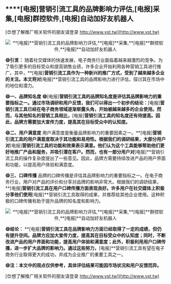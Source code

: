## ****[电报]**营销引流工具的品牌影响力评估,**[电报]**采集,**[电报]**群控软件,**[电报]**自动加好友机器人**

[😍想了解推广相关软件的朋友请登录 http://www.vst.tw](http://www.vst.tw)

 <center><img src="https://vst.tw/MP4/tuiguang/png/4.png" alt="**[电报]**营销引流工具的品牌影响力评估,**[电报]**采集,**[电报]**群控软件,**[电报]**自动加好友机器人"></center>

**😄引言：**
随着社交媒体的快速发展，电子商务行业面临着越来越激烈的竞争。为了吸引更多的目标受众和提高销售业绩，许多企业开始利用各种营销工具进行推广。其中，**[电报]**营销引流工具作为一种新兴的推广方式，受到了越来越多企业的关注。本文将对**[电报]**营销引流工具的品牌影响力进行评估，探讨其在市场中的地位和潜力。

**😄一、品牌知名度**
**😄**[电报]**营销引流工具的品牌知名度是评估其品牌影响力的重要指标之一。通过市场调研和用户反馈，我们可以得出一个初步的结论：**[电报]**营销引流工具已经在电子商务领域逐渐崭露头角，开始被越来越多的企业使用。然而，与其他知名的营销工具相比，**[电报]**营销引流工具的知名度还有待提高。因此，品牌方需要加大宣传力度，提高其在目标受众中的认知度。**

**😄二、用户满意度**
用户满意度是衡量品牌影响力的重要因素之一。**[电报]**营销引流工具的用户满意度取决于其功能和易用性。根据我们的调研结果，大部分用户对**[电报]**营销引流工具的功能和效果表示满意。他们认为这个工具能够帮助他们更好地推广产品和服务，并吸引潜在客户。然而，也有一部分用户对**[电报]**营销引流工具的操作复杂度提出了一些意见。因此，品牌方需要持续改进产品的用户界面和功能，以提高用户体验和满意度。

**😄三、口碑传播**
品牌的口碑传播是评估其品牌影响力的重要指标之一。在电子商务行业，用户对产品的评价和分享对品牌的影响非常大。根据我们的调研结果，**[电报]**营销引流工具在用户口碑传播方面表现良好。许多用户在社交媒体上积极分享他们使用**[电报]**营销引流工具取得的成果，并推荐给其他企业使用。这种积极的口碑传播有助于提升品牌的知名度和影响力。

 <center><img src="https://vst.tw/MP4/tuiguang/png/8.png" alt="**[电报]**营销引流工具的品牌影响力评估,**[电报]**采集,**[电报]**群控软件,**[电报]**自动加好友机器人"></center>

**😄结论：**
**[电报]**营销引流工具在品牌影响力方面已经取得了一定的成绩，但仍有提升空间。品牌方应加大宣传力度，提高其在目标受众中的认知度；同时，不断改进产品的用户界面和功能，提高用户体验和满意度；此外，积极利用用户口碑传播，进一步扩大品牌的影响力。通过这些努力，**[电报]**营销引流工具有望在电子商务行业取得更大的成功，并成为企业推广的重要工具之一。

**😄注：本文中的观点仅供参考，具体评估结果可能因市场状况和用户反馈而异。**

[😍想了解推广相关软件的朋友请登录 http://www.vst.tw](http://www.vst.tw)



